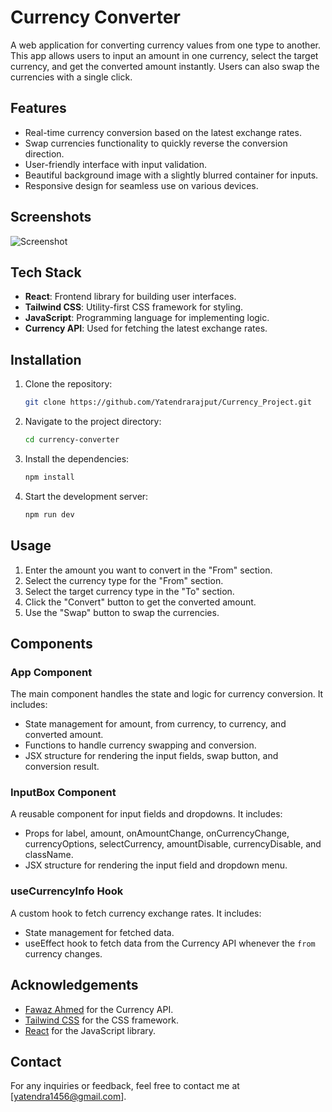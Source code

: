 # Currency Converter

A web application for converting currency values from one type to another. This app allows users to input an amount in one currency, select the target currency, and get the converted amount instantly. Users can also swap the currencies with a single click.

## Features

- Real-time currency conversion based on the latest exchange rates.
- Swap currencies functionality to quickly reverse the conversion direction.
- User-friendly interface with input validation.
- Beautiful background image with a slightly blurred container for inputs.
- Responsive design for seamless use on various devices.

## Screenshots

![Screenshot](https://drive.google.com/uc?export=view&id=12optRMk4wLa7HcFkqc_AtFi6dpTOw-OP)

## Tech Stack

- **React**: Frontend library for building user interfaces.
- **Tailwind CSS**: Utility-first CSS framework for styling.
- **JavaScript**: Programming language for implementing logic.
- **Currency API**: Used for fetching the latest exchange rates.

## Installation

1. Clone the repository:
    ```sh
    git clone https://github.com/Yatendrarajput/Currency_Project.git
    ```

2. Navigate to the project directory:
    ```sh
    cd currency-converter
    ```

3. Install the dependencies:
    ```sh
    npm install
    ```

4. Start the development server:
    ```sh
    npm run dev
    ```

## Usage

1. Enter the amount you want to convert in the "From" section.
2. Select the currency type for the "From" section.
3. Select the target currency type in the "To" section.
4. Click the "Convert" button to get the converted amount.
5. Use the "Swap" button to swap the currencies.

## Components

### App Component

The main component handles the state and logic for currency conversion. It includes:

- State management for amount, from currency, to currency, and converted amount.
- Functions to handle currency swapping and conversion.
- JSX structure for rendering the input fields, swap button, and conversion result.

### InputBox Component

A reusable component for input fields and dropdowns. It includes:

- Props for label, amount, onAmountChange, onCurrencyChange, currencyOptions, selectCurrency, amountDisable, currencyDisable, and className.
- JSX structure for rendering the input field and dropdown menu.

### useCurrencyInfo Hook

A custom hook to fetch currency exchange rates. It includes:

- State management for fetched data.
- useEffect hook to fetch data from the Currency API whenever the `from` currency changes.

## Acknowledgements

- [Fawaz Ahmed](https://github.com/fawazahmed0/currency-api) for the Currency API.
- [Tailwind CSS](https://tailwindcss.com/) for the CSS framework.
- [React](https://reactjs.org/) for the JavaScript library.

## Contact

For any inquiries or feedback, feel free to contact me at [yatendra1456@gmail.com].
